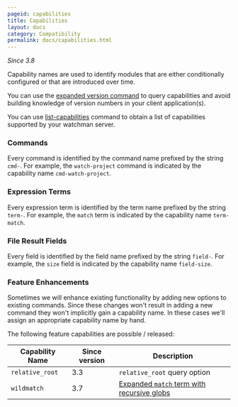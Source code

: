 ```yaml
---
pageid: capabilities
title: Capabilities
layout: docs
category: Compatibility
permalink: docs/capabilities.html
---
```


*Since 3.8*

Capability names are used to identify modules that are either conditionally
configured or that are introduced over time.

You can use the [expanded version command](/watchman/docs/cmd/version.html)
to query capabilities and avoid building knowledge of version numbers in
your client application(s).

You can use [list-capabilities](/watchman/docs/cmd/list-capabilities.html)
command to obtain a list of capabilities supported by your watchman server.

### Commands

Every command is identified by the command name prefixed by the string `cmd-`.
For example, the `watch-project` command is indicated by the capability name
`cmd-watch-project`.

### Expression Terms

Every expression term is identified by the term name prefixed by the string
`term-`.  For example, the `match` term is indicated by the capability name
`term-match`.

### File Result Fields

Every field is identified by the field name prefixed by the string `field-`.
For example, the `size` field is indicated by the capability name `field-size`.

### Feature Enhancements

Sometimes we will enhance existing functionality by adding new options to
existing commands.  Since these changes won't result in adding a new command
they won't implicitly gain a capability name.  In these cases we'll assign
an appropriate capability name by hand.

The following feature capabilities are possible / released:

Capability Name | Since version | Description
----------------|---------------|------------
`relative_root` | 3.3           | `relative_root` query option
`wildmatch`     | 3.7           | [Expanded `match` term with recursive globs](/watchman/docs/expr/match.html#wildmatch)
